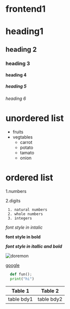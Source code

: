 # frontend1

# heading1
## heading 2
### heading 3
#### heading 4
##### heading 5
###### heading 6

# unordered list
 * fruits
 * vegtables
    * carrot
    * potato
    * tamato
    * onion

# ordered list
 1.numbers
 
 2.digits
 
     1. natural numbers
     2. whole numbers
     3. integers
     

*font style in intalic*

**font style in bold**

***font style in itallic and bold***

![doremon](https://1.bp.blogspot.com/-I2gvE1t1Z2A/XtzN99yhx4I/AAAAAAAAAGA/bNPCNH2coIIYep3TMtMdj_5WZHIo3e0vwCLcBGAsYHQ/s640/doraemon-2005.jpg)

[google](https://www.google.com/)

~~~python
  def fun();
  print("hi")
~~~

Table 1 | Table 2
--------- | --------
table bdy1 | table bdy2
